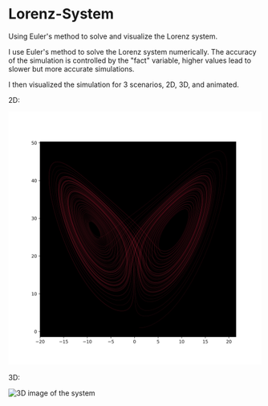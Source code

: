 # Lorenz-System
Using Euler's method to solve and visualize the Lorenz system.


I use Euler's method to solve the Lorenz system numerically. The accuracy of the simulation is controlled by the "fact" variable, 
higher values lead to slower but more accurate simulations.

I then visualized the simulation for 3 scenarios, 2D, 3D, and animated.

2D: 

![2D image of the system](https://github.com/S-tuberosum/Lorenz-System/blob/main/2d.jpg)

3D: 

![3D image of the system](https://github.com/S-tuberosum/Lorenz-System/blob/main/3d.jpg)
